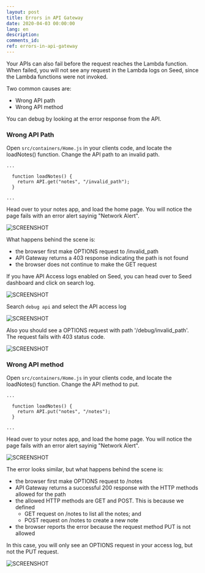 ```yaml
---
layout: post
title: Errors in API Gateway
date: 2020-04-03 00:00:00
lang: en
description: 
comments_id: 
ref: errors-in-api-gateway
---
```


Your APIs can also fail before the request reaches the Lambda function. When failed, you will not see any request in the Lambda logs on Seed, since the Lambda functions were not invoked.

Two common causes are:
- Wrong API path
- Wrong API method

You can debug by looking at the error response from the API.

### Wrong API Path

Open `src/containers/Home.js` in your clients code, and locate the loadNotes() function. Change the API path to an invalid path.
```
...

  function loadNotes() {
    return API.get("notes", "/invalid_path");
  }

...
```

Head over to your notes app, and load the home page. You will notice the page fails with an error alert sayinig "Network Alert".

![SCREENSHOT](https://i.imgur.com/2aRFFYg.png)

What happens behind the scene is:
- the browser first make OPTIONS request to /invalid_path
- API Gateway returns a 403 response indicating the path is not found
- the browser does not continue to make the GET request

If you have API Access logs enabled on Seed, you can head over to Seed dashboard and click on search log.

![SCREENSHOT](https://i.imgur.com/GSTIKBX.png)

Search `debug api` and select the API access log

![SCREENSHOT](https://i.imgur.com/EoEuMrH.png)


Also you should see a OPTIONS request with path '/debug/invalid_path'. The request fails with 403 status code.

![SCREENSHOT](https://i.imgur.com/icxyKr4.png)


### Wrong API method

Open `src/containers/Home.js` in your clients code, and locate the loadNotes() function. Change the API method to put.
```
...

  function loadNotes() {
    return API.put("notes", "/notes");
  }

...
```

Head over to your notes app, and load the home page. You will notice the page fails with an error alert sayinig "Network Alert".

![SCREENSHOT](https://i.imgur.com/2aRFFYg.png)

The error looks similar, but what happens behind the scene is:
- the browser first make OPTIONS request to /notes
- API Gateway returns a successful 200 response with the HTTP methods allowed for the path
- the allowed HTTP methods are GET and POST. This is because we defined
  - GET request on /notes to list all the notes; and
  - POST request on /notes to create a new note
- the browser reports the error because the request method PUT is not allowed

In this case, you will only see an OPTIONS request in your access log, but not the PUT request.

![SCREENSHOT](https://i.imgur.com/2C3Uvz3.png)

